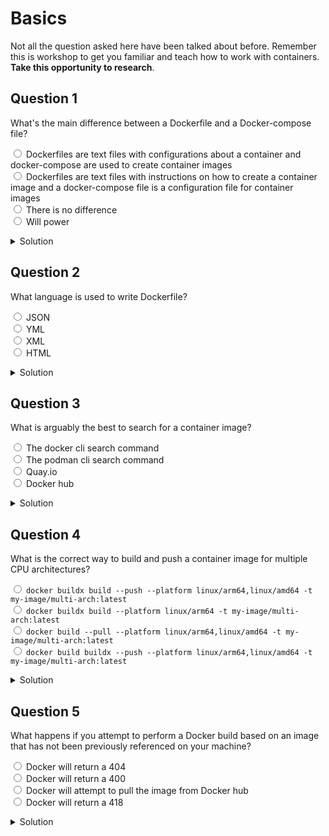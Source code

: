 # Basics 

Not all the question asked here have been talked about before. Remember this is workshop to get you familiar and teach how to work with containers. **Take this opportunity to research**.

## Question 1

What's the main difference between a Dockerfile and a Docker-compose file?

<input type="radio" name="question1"> Dockerfiles are text files with configurations about a container and docker-compose are used to create container images<br>
<input type="radio" name="question1"> Dockerfiles are text files with instructions on how to create a container image and a docker-compose file is a configuration file for container images<br>
<input type="radio" name="question1"> There is no difference<br>
<input type="radio" name="question1"> Will power<br>

<details>
<summary>Solution</summary> 

> **Dockerfiles are text files with instructions on how to create a container image and a docker-compose file is a configuration file for container images** 

</details>

## Question 2

What language is used to write Dockerfile?

<input type="radio" name="question2"> JSON<br>
<input type="radio" name="question2"> YML<br>
<input type="radio" name="question2"> XML<br>
<input type="radio" name="question2"> HTML<br>

<details>
<summary>Solution</summary> 

> **YML**

</details>

## Question 3

What is arguably the best to search for a container image?

<input type="radio" name="question3"> The docker cli search command<br>
<input type="radio" name="question3"> The podman cli search command<br>
<input type="radio" name="question3"> Quay.io <br>
<input type="radio" name="question3"> Docker hub<br>

<details>
<summary>Solution</summary> 

> **Dockerhub** due to the fact that is the most widely used and so it has the most amount of mainstream services present, and has some very robust security checks.

</details>

## Question 4

What is the correct way to build and push a container image for multiple CPU architectures?

<input type="radio" name="question4"> `docker buildx build --push --platform linux/arm64,linux/amd64 -t my-image/multi-arch:latest`<br>
<input type="radio" name="question4"> `docker buildx build --platform linux/arm64 -t my-image/multi-arch:latest`<br>
<input type="radio" name="question4"> `docker build --pull --platform linux/arm64,linux/amd64 -t my-image/multi-arch:latest`<br>
<input type="radio" name="question4"> `docker build buildx --push --platform linux/arm64,linux/amd64 -t my-image/multi-arch:latest`<br>

<details>
<summary>Solution</summary> 

> ```
docker buildx build --push --platform linux/arm64,linux/amd64 -t my-image/multi-arch:lates```

</details>

## Question 5

What happens if you attempt to perform a Docker build based on an image that has not been previously referenced on your machine?

<input type="radio" name="question5"> Docker will return a 404<br>
<input type="radio" name="question5"> Docker will return a 400<br>
<input type="radio" name="question5"> Docker will attempt to pull the image from Docker hub<br>
<input type="radio" name="question5"> Docker will return a 418<br>

<details>
<summary>Solution</summary> 

> **Dockerhub** due to the fact that is the most widely used and so it has the most amount of mainstream services present, and has some very robust security checks.

</details>